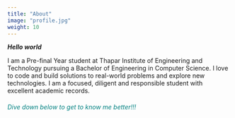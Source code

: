```yaml
---
title: "About"
image: "profile.jpg"
weight: 10
---
```

***Hello world***

I am a Pre-final Year student at Thapar Institute of Engineering and Technology pursuing a Bachelor of Engineering in Computer Science.
I love to code and build solutions to real-world problems and explore new technologies. I am a focused, diligent and responsible student with excellent academic records.

<h6 style="color:teal"> Dive down below to get to know me better!!!<h5/>
